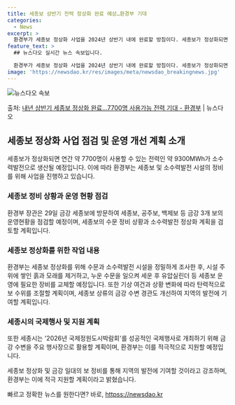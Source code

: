 ```yaml
---
title: 세종보 상반기 전력 정상화 완료 예상…환경부 기대
categories:
  - News
excerpt: >
  환경부가 세종보 정상화 사업을 2024년 상반기 내에 완료할 방침이다. 세종보가 정상화되면 연간 약 7700…
feature_text: >
  ## 뉴스다오 실시간 뉴스 속보입니다.

  환경부가 세종보 정상화 사업을 2024년 상반기 내에 완료할 방침이다. 세종보가 정상화되면 연간 약 7700…
image: 'https://newsdao.kr/res/images/meta/newsdao_breakingnews.jpg'
---
```


![뉴스다오 속보](httpss://newsdao.kr/res/images/meta/newsdao_breakingnews.jpg)

<p>출처: <a href="httpss://newsdao.kr/2674" rel="dofollow">내년 상반기 세종보 정상화 완료…7700명 사용가능 전력 기대 - 환경부</a> | 뉴스다오</p>

<h2 data-ke-size="size26">세종보 정상화 사업 점검 및 운영 개선 계획 소개</h2>
세종보가 정상화되면 연간 약 7700명이 사용할 수 있는 전력인 약 9300MWh가 소수력발전으로 생산될 예정입니다. 이에 따라 환경부는 세종보 및 소수력발전 시설의 정비를 위해 사업을 진행하고 있습니다.

<h3>세종보 정비 상황과 운영 현황 점검</h3>
환경부 장관은 29일 금강 세종보에 방문하여 세종보, 공주보, 백제보 등 금강 3개 보의 운영현황을 점검할 예정이며, 세종보의 수문 정비 상황과 소수력발전 정상화 계획을 검토할 계획입니다.

<h3>세종보 정상화를 위한 작업 내용</h3>
환경부는 세종보 정상화를 위해 수문과 소수력발전 시설을 정밀하게 조사한 후, 시설 주위에 쌓인 흙과 모래를 제거하고, 누운 수문을 일으켜 세운 후 유압실린더 등 세종보 운영에 필요한 장비를 교체할 예정입니다. 또한 기상 여건과 상황 변화에 따라 탄력적으로 보 수위를 조절할 계획이며, 세종보 상류의 금강 수변 경관도 개선하여 지역의 발전에 기여할 계획입니다.

<h3>세종시의 국제행사 및 지원 계획</h3>
또한 세종시는 '2026년 국제정원도시박람회'를 성공적인 국제행사로 개최하기 위해 금강 수변을 주요 행사장으로 활용할 계획이며, 환경부는 이를 적극적으로 지원할 예정입니다.

세종보 정상화 및 금강 일대의 보 정비를 통해 지역의 발전에 기여할 것이라고 강조하며, 환경부는 이에 적극 지원할 계획이라고 밝혔습니다. 

빠르고 정확한 뉴스를 원한다면? 바로, <a href="httpss://newsdao.kr" rel="dofollow">httpss://newsdao.kr</a>


